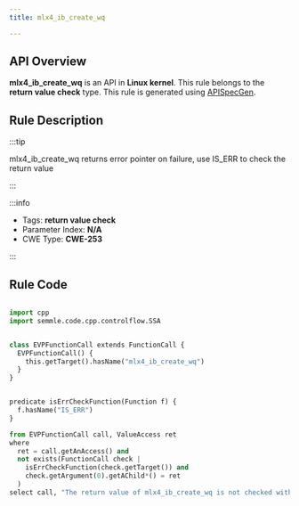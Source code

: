 ```yaml
---
title: mlx4_ib_create_wq

---
```



## API Overview
**mlx4_ib_create_wq** is an API in **Linux kernel**. This rule belongs to the **return value check** type. This rule is generated using [APISpecGen](../../tools/APISpecGen).
## Rule Description

:::tip

mlx4_ib_create_wq returns error pointer on failure, use IS_ERR to check the return value

:::

:::info

- Tags: **return value check**
- Parameter Index: **N/A**
- CWE Type: **CWE-253**

:::

## Rule Code
```python

import cpp
import semmle.code.cpp.controlflow.SSA


class EVPFunctionCall extends FunctionCall {
  EVPFunctionCall() {
    this.getTarget().hasName("mlx4_ib_create_wq")
  }
}


predicate isErrCheckFunction(Function f) {
  f.hasName("IS_ERR") 
}

from EVPFunctionCall call, ValueAccess ret
where
  ret = call.getAnAccess() and
  not exists(FunctionCall check |
    isErrCheckFunction(check.getTarget()) and
    check.getArgument(0).getAChild*() = ret
  )
select call, "The return value of mlx4_ib_create_wq is not checked with IS_ERR."
    
```